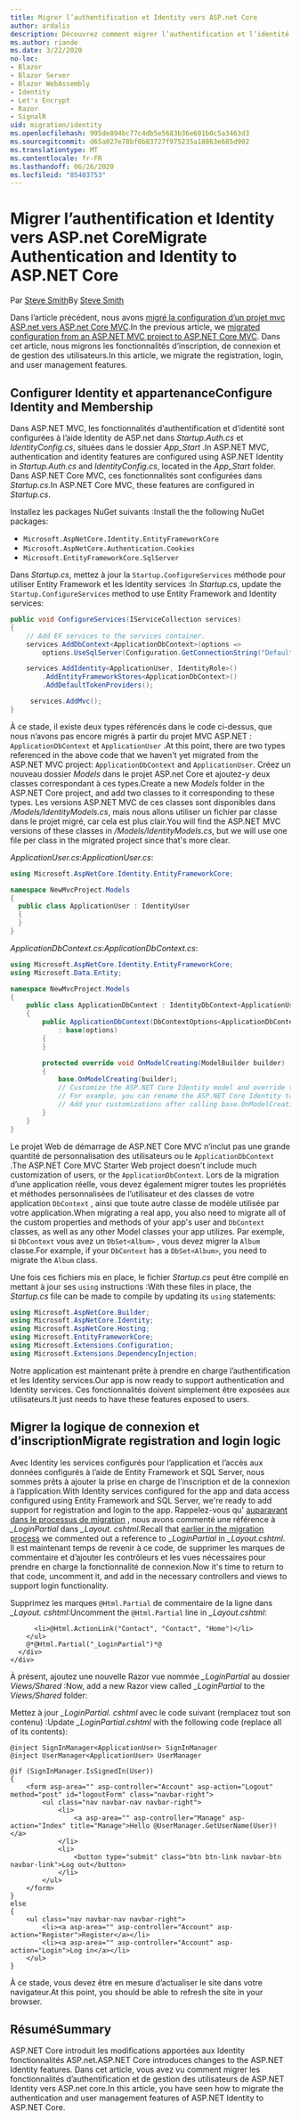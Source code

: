 ```yaml
---
title: Migrer l’authentification et Identity vers ASP.net Core
author: ardalis
description: Découvrez comment migrer l’authentification et l’identité d’un projet MVC ASP.NET vers un projet ASP.NET Core MVC.
ms.author: riande
ms.date: 3/22/2020
no-loc:
- Blazor
- Blazor Server
- Blazor WebAssembly
- Identity
- Let's Encrypt
- Razor
- SignalR
uid: migration/identity
ms.openlocfilehash: 995de894bc77c4db5e5683b36e691b0c5a3463d3
ms.sourcegitcommit: d65a027e78bf0b83727f975235a18863e685d902
ms.translationtype: MT
ms.contentlocale: fr-FR
ms.lasthandoff: 06/26/2020
ms.locfileid: "85403753"
---
```

# <a name="migrate-authentication-and-identity-to-aspnet-core"></a><span data-ttu-id="c8d5d-103">Migrer l’authentification et Identity vers ASP.net Core</span><span class="sxs-lookup"><span data-stu-id="c8d5d-103">Migrate Authentication and Identity to ASP.NET Core</span></span>

<span data-ttu-id="c8d5d-104">Par [Steve Smith](https://ardalis.com/)</span><span class="sxs-lookup"><span data-stu-id="c8d5d-104">By [Steve Smith](https://ardalis.com/)</span></span>

<span data-ttu-id="c8d5d-105">Dans l’article précédent, nous avons [migré la configuration d’un projet mvc ASP.net vers ASP.net Core MVC](xref:migration/configuration).</span><span class="sxs-lookup"><span data-stu-id="c8d5d-105">In the previous article, we [migrated configuration from an ASP.NET MVC project to ASP.NET Core MVC](xref:migration/configuration).</span></span> <span data-ttu-id="c8d5d-106">Dans cet article, nous migrons les fonctionnalités d’inscription, de connexion et de gestion des utilisateurs.</span><span class="sxs-lookup"><span data-stu-id="c8d5d-106">In this article, we migrate the registration, login, and user management features.</span></span>

## <a name="configure-identity-and-membership"></a><span data-ttu-id="c8d5d-107">Configurer Identity et appartenance</span><span class="sxs-lookup"><span data-stu-id="c8d5d-107">Configure Identity and Membership</span></span>

<span data-ttu-id="c8d5d-108">Dans ASP.NET MVC, les fonctionnalités d’authentification et d’identité sont configurées à l’aide Identity de ASP.net dans *Startup.Auth.cs* et *IdentityConfig.cs*, situées dans le dossier *App_Start* .</span><span class="sxs-lookup"><span data-stu-id="c8d5d-108">In ASP.NET MVC, authentication and identity features are configured using ASP.NET Identity in *Startup.Auth.cs* and *IdentityConfig.cs*, located in the *App_Start* folder.</span></span> <span data-ttu-id="c8d5d-109">Dans ASP.NET Core MVC, ces fonctionnalités sont configurées dans *Startup.cs*.</span><span class="sxs-lookup"><span data-stu-id="c8d5d-109">In ASP.NET Core MVC, these features are configured in *Startup.cs*.</span></span>

<span data-ttu-id="c8d5d-110">Installez les packages NuGet suivants :</span><span class="sxs-lookup"><span data-stu-id="c8d5d-110">Install the the following NuGet packages:</span></span>

* `Microsoft.AspNetCore.Identity.EntityFrameworkCore`
* `Microsoft.AspNetCore.Authentication.Cookies`
* `Microsoft.EntityFrameworkCore.SqlServer`

<span data-ttu-id="c8d5d-111">Dans *Startup.cs*, mettez à jour la `Startup.ConfigureServices` méthode pour utiliser Entity Framework et les Identity services :</span><span class="sxs-lookup"><span data-stu-id="c8d5d-111">In *Startup.cs*, update the `Startup.ConfigureServices` method to use Entity Framework and Identity services:</span></span>

```csharp
public void ConfigureServices(IServiceCollection services)
{
    // Add EF services to the services container.
    services.AddDbContext<ApplicationDbContext>(options =>
        options.UseSqlServer(Configuration.GetConnectionString("DefaultConnection")));

    services.AddIdentity<ApplicationUser, IdentityRole>()
        .AddEntityFrameworkStores<ApplicationDbContext>()
        .AddDefaultTokenProviders();

     services.AddMvc();
}
```

<span data-ttu-id="c8d5d-112">À ce stade, il existe deux types référencés dans le code ci-dessus, que nous n’avons pas encore migrés à partir du projet MVC ASP.NET : `ApplicationDbContext` et `ApplicationUser` .</span><span class="sxs-lookup"><span data-stu-id="c8d5d-112">At this point, there are two types referenced in the above code that we haven't yet migrated from the ASP.NET MVC project: `ApplicationDbContext` and `ApplicationUser`.</span></span> <span data-ttu-id="c8d5d-113">Créez un nouveau dossier *Models* dans le projet ASP.net Core et ajoutez-y deux classes correspondant à ces types.</span><span class="sxs-lookup"><span data-stu-id="c8d5d-113">Create a new *Models* folder in the ASP.NET Core project, and add two classes to it corresponding to these types.</span></span> <span data-ttu-id="c8d5d-114">Les versions ASP.NET MVC de ces classes sont disponibles dans */Models/IdentityModels.cs*, mais nous allons utiliser un fichier par classe dans le projet migré, car cela est plus clair.</span><span class="sxs-lookup"><span data-stu-id="c8d5d-114">You will find the ASP.NET MVC versions of these classes in */Models/IdentityModels.cs*, but we will use one file per class in the migrated project since that's more clear.</span></span>

<span data-ttu-id="c8d5d-115">*ApplicationUser.cs*:</span><span class="sxs-lookup"><span data-stu-id="c8d5d-115">*ApplicationUser.cs*:</span></span>

```csharp
using Microsoft.AspNetCore.Identity.EntityFrameworkCore;

namespace NewMvcProject.Models
{
  public class ApplicationUser : IdentityUser
  {
  }
}
```

<span data-ttu-id="c8d5d-116">*ApplicationDbContext.cs*:</span><span class="sxs-lookup"><span data-stu-id="c8d5d-116">*ApplicationDbContext.cs*:</span></span>

```csharp
using Microsoft.AspNetCore.Identity.EntityFrameworkCore;
using Microsoft.Data.Entity;

namespace NewMvcProject.Models
{
    public class ApplicationDbContext : IdentityDbContext<ApplicationUser>
    {
        public ApplicationDbContext(DbContextOptions<ApplicationDbContext> options)
            : base(options)
        {
        }

        protected override void OnModelCreating(ModelBuilder builder)
        {
            base.OnModelCreating(builder);
            // Customize the ASP.NET Core Identity model and override the defaults if needed.
            // For example, you can rename the ASP.NET Core Identity table names and more.
            // Add your customizations after calling base.OnModelCreating(builder);
        }
    }
}
```

<span data-ttu-id="c8d5d-117">Le projet Web de démarrage de ASP.NET Core MVC n’inclut pas une grande quantité de personnalisation des utilisateurs ou le `ApplicationDbContext` .</span><span class="sxs-lookup"><span data-stu-id="c8d5d-117">The ASP.NET Core MVC Starter Web project doesn't include much customization of users, or the `ApplicationDbContext`.</span></span> <span data-ttu-id="c8d5d-118">Lors de la migration d’une application réelle, vous devez également migrer toutes les propriétés et méthodes personnalisées de l’utilisateur et des classes de votre application `DbContext` , ainsi que toute autre classe de modèle utilisée par votre application.</span><span class="sxs-lookup"><span data-stu-id="c8d5d-118">When migrating a real app, you also need to migrate all of the custom properties and methods of your app's user and `DbContext` classes, as well as any other Model classes your app utilizes.</span></span> <span data-ttu-id="c8d5d-119">Par exemple, si `DbContext` vous avez un `DbSet<Album>` , vous devez migrer la `Album` classe.</span><span class="sxs-lookup"><span data-stu-id="c8d5d-119">For example, if your `DbContext` has a `DbSet<Album>`, you need to migrate the `Album` class.</span></span>

<span data-ttu-id="c8d5d-120">Une fois ces fichiers mis en place, le fichier *Startup.cs* peut être compilé en mettant à jour ses `using` instructions :</span><span class="sxs-lookup"><span data-stu-id="c8d5d-120">With these files in place, the *Startup.cs* file can be made to compile by updating its `using` statements:</span></span>

```csharp
using Microsoft.AspNetCore.Builder;
using Microsoft.AspNetCore.Identity;
using Microsoft.AspNetCore.Hosting;
using Microsoft.EntityFrameworkCore;
using Microsoft.Extensions.Configuration;
using Microsoft.Extensions.DependencyInjection;
```

<span data-ttu-id="c8d5d-121">Notre application est maintenant prête à prendre en charge l’authentification et les Identity services.</span><span class="sxs-lookup"><span data-stu-id="c8d5d-121">Our app is now ready to support authentication and Identity services.</span></span> <span data-ttu-id="c8d5d-122">Ces fonctionnalités doivent simplement être exposées aux utilisateurs.</span><span class="sxs-lookup"><span data-stu-id="c8d5d-122">It just needs to have these features exposed to users.</span></span>

## <a name="migrate-registration-and-login-logic"></a><span data-ttu-id="c8d5d-123">Migrer la logique de connexion et d’inscription</span><span class="sxs-lookup"><span data-stu-id="c8d5d-123">Migrate registration and login logic</span></span>

<span data-ttu-id="c8d5d-124">Avec Identity les services configurés pour l’application et l’accès aux données configurés à l’aide de Entity Framework et SQL Server, nous sommes prêts à ajouter la prise en charge de l’inscription et de la connexion à l’application.</span><span class="sxs-lookup"><span data-stu-id="c8d5d-124">With Identity services configured for the app and data access configured using Entity Framework and SQL Server, we're ready to add support for registration and login to the app.</span></span> <span data-ttu-id="c8d5d-125">Rappelez-vous qu' [auparavant dans le processus de migration](xref:migration/mvc#migrate-the-layout-file) , nous avons commenté une référence à *_LoginPartial* dans *_Layout. cshtml*.</span><span class="sxs-lookup"><span data-stu-id="c8d5d-125">Recall that [earlier in the migration process](xref:migration/mvc#migrate-the-layout-file) we commented out a reference to *_LoginPartial* in *_Layout.cshtml*.</span></span> <span data-ttu-id="c8d5d-126">Il est maintenant temps de revenir à ce code, de supprimer les marques de commentaire et d’ajouter les contrôleurs et les vues nécessaires pour prendre en charge la fonctionnalité de connexion.</span><span class="sxs-lookup"><span data-stu-id="c8d5d-126">Now it's time to return to that code, uncomment it, and add in the necessary controllers and views to support login functionality.</span></span>

<span data-ttu-id="c8d5d-127">Supprimez les marques `@Html.Partial` de commentaire de la ligne dans *_Layout. cshtml*:</span><span class="sxs-lookup"><span data-stu-id="c8d5d-127">Uncomment the `@Html.Partial` line in *_Layout.cshtml*:</span></span>

```cshtml
      <li>@Html.ActionLink("Contact", "Contact", "Home")</li>
    </ul>
    @*@Html.Partial("_LoginPartial")*@
  </div>
</div>
```

<span data-ttu-id="c8d5d-128">À présent, ajoutez une nouvelle Razor vue nommée *_LoginPartial* au dossier *Views/Shared* :</span><span class="sxs-lookup"><span data-stu-id="c8d5d-128">Now, add a new Razor view called *_LoginPartial* to the *Views/Shared* folder:</span></span>

<span data-ttu-id="c8d5d-129">Mettez à jour *_LoginPartial. cshtml* avec le code suivant (remplacez tout son contenu) :</span><span class="sxs-lookup"><span data-stu-id="c8d5d-129">Update *_LoginPartial.cshtml* with the following code (replace all of its contents):</span></span>

```cshtml
@inject SignInManager<ApplicationUser> SignInManager
@inject UserManager<ApplicationUser> UserManager

@if (SignInManager.IsSignedIn(User))
{
    <form asp-area="" asp-controller="Account" asp-action="Logout" method="post" id="logoutForm" class="navbar-right">
        <ul class="nav navbar-nav navbar-right">
            <li>
                <a asp-area="" asp-controller="Manage" asp-action="Index" title="Manage">Hello @UserManager.GetUserName(User)!</a>
            </li>
            <li>
                <button type="submit" class="btn btn-link navbar-btn navbar-link">Log out</button>
            </li>
        </ul>
    </form>
}
else
{
    <ul class="nav navbar-nav navbar-right">
        <li><a asp-area="" asp-controller="Account" asp-action="Register">Register</a></li>
        <li><a asp-area="" asp-controller="Account" asp-action="Login">Log in</a></li>
    </ul>
}
```

<span data-ttu-id="c8d5d-130">À ce stade, vous devez être en mesure d’actualiser le site dans votre navigateur.</span><span class="sxs-lookup"><span data-stu-id="c8d5d-130">At this point, you should be able to refresh the site in your browser.</span></span>

## <a name="summary"></a><span data-ttu-id="c8d5d-131">Résumé</span><span class="sxs-lookup"><span data-stu-id="c8d5d-131">Summary</span></span>

<span data-ttu-id="c8d5d-132">ASP.NET Core introduit les modifications apportées aux Identity fonctionnalités ASP.net.</span><span class="sxs-lookup"><span data-stu-id="c8d5d-132">ASP.NET Core introduces changes to the ASP.NET Identity features.</span></span> <span data-ttu-id="c8d5d-133">Dans cet article, vous avez vu comment migrer les fonctionnalités d’authentification et de gestion des utilisateurs de ASP.NET Identity vers ASP.net core.</span><span class="sxs-lookup"><span data-stu-id="c8d5d-133">In this article, you have seen how to migrate the authentication and user management features of ASP.NET Identity to ASP.NET Core.</span></span>
